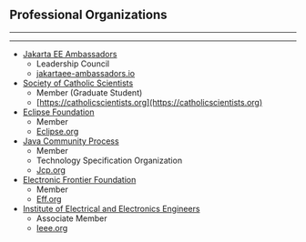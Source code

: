 ## Professional Organizations

---

---

- [Jakarta EE Ambassadors](https://jakartaee-ambassadors.io)
  - Leadership Council
  - [jakartaee-ambassadors.io](https://jakartaee-ambassadors.io)
- [Society of Catholic Scientists](https://catholicscientists.org)
  - Member (Graduate Student)
  - [https://catholicscientists.org](https://catholicscientists.org)
- [Eclipse Foundation](https://eclipse.org)
  - Member
  - [Eclipse.org](https://eclipse.org)
- [Java Community Process](https://jcp.org)
  - Member
  - Technology Specification Organization
  - [Jcp.org](https://jcp.org)
- [Electronic Frontier Foundation](https://eff.org)
  - Member
  - [Eff.org](https://eff.org)
- [Institute of Electrical and Electronics Engineers](https://ieee.org)
  - Associate Member
  - [Ieee.org](https://ieee.org)
